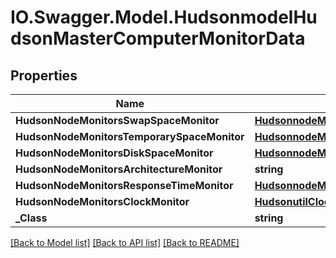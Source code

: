 # IO.Swagger.Model.HudsonmodelHudsonMasterComputerMonitorData
## Properties

Name | Type | Description | Notes
------------ | ------------- | ------------- | -------------
**HudsonNodeMonitorsSwapSpaceMonitor** | [**HudsonnodeMonitorsSwapSpaceMonitorMemoryUsage2**](HudsonnodeMonitorsSwapSpaceMonitorMemoryUsage2.md) |  | [optional] 
**HudsonNodeMonitorsTemporarySpaceMonitor** | [**HudsonnodeMonitorsDiskSpaceMonitorDescriptorDiskSpace**](HudsonnodeMonitorsDiskSpaceMonitorDescriptorDiskSpace.md) |  | [optional] 
**HudsonNodeMonitorsDiskSpaceMonitor** | [**HudsonnodeMonitorsDiskSpaceMonitorDescriptorDiskSpace**](HudsonnodeMonitorsDiskSpaceMonitorDescriptorDiskSpace.md) |  | [optional] 
**HudsonNodeMonitorsArchitectureMonitor** | **string** |  | [optional] 
**HudsonNodeMonitorsResponseTimeMonitor** | [**HudsonnodeMonitorsResponseTimeMonitorData**](HudsonnodeMonitorsResponseTimeMonitorData.md) |  | [optional] 
**HudsonNodeMonitorsClockMonitor** | [**HudsonutilClockDifference**](HudsonutilClockDifference.md) |  | [optional] 
**_Class** | **string** |  | [optional] 

[[Back to Model list]](../README.md#documentation-for-models) [[Back to API list]](../README.md#documentation-for-api-endpoints) [[Back to README]](../README.md)

